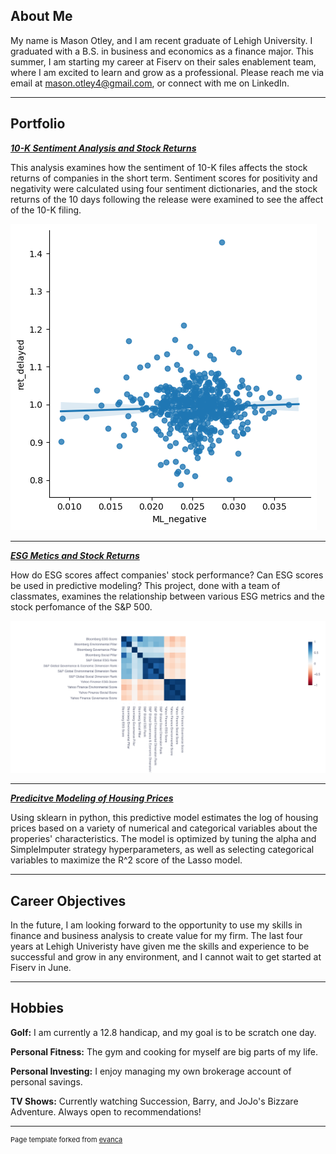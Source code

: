 ## About Me

My name is Mason Otley, and I am recent graduate of Lehigh University. I graduated with a B.S. in business and economics as a finance major. This summer, I am starting my career at Fiserv on their sales enablement team, where I am excited to learn and grow as a professional. Please reach me via email at mason.otley4@gmail.com, or connect with me on LinkedIn. 

---

## Portfolio

<!-- You can link to other websites, PDFs in this repo, and other pages in this repo -->

_**[10-K Sentiment Analysis and Stock Returns](report/report.md)**_

This analysis examines how the sentiment of 10-K files affects the stock returns of companies in the short term. Sentiment scores for positivity and negativity were calculated using four sentiment dictionaries, and the stock returns of the 10 days following the release were examined to see the affect of the 10-K filing. 

<img src="report/output_10_1.png?raw=true"/>

---

_**[ESG Metics and Stock Returns](https://nicole-elchaar-esg-dashboard-app-mpiwio.streamlit.app/)**_

How do ESG scores affect companies' stock performance? Can ESG scores be used in predictive modeling? This project, done with a team of classmates,
examines the relationship between various ESG metrics and the stock perfomance of the S&P 500. 

<img src="images/newplot.png?raw=true"/>

---

_**[Predicitve Modeling of Housing Prices](housing_model.md)**_

Using sklearn in python, this predictive model estimates the log of housing prices based on a variety of numerical and categorical variables about the properies' characteristics. The model is optimized by tuning the alpha and SimpleImputer strategy hyperparameters, as well as selecting categorical variables to maximize the R^2 score of the Lasso model. 

---

## Career Objectives

In the future, I am looking forward to the opportunity to use my skills in finance and business analysis to create value for my firm. The last four years at Lehigh Univeristy have given me the skills and experience to be successful and grow in any environment, and I cannot wait to get started at Fiserv in June. 

---

## Hobbies

**Golf:** I am currently a 12.8 handicap, and my goal is to be scratch one day.

**Personal Fitness:** The gym and cooking for myself are big parts of my life.

**Personal Investing:** I enjoy managing my own brokerage account of personal savings.

**TV Shows:** Currently watching Succession, Barry, and JoJo's Bizzare Adventure. Always open to recommendations!

---
<p style="font-size:11px">Page template forked from <a href="https://github.com/evanca/quick-portfolio">evanca</a></p>
<!-- Remove above link if you don't want to attibute -->
